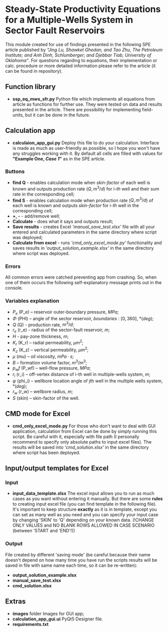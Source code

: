 # Steady-State Productivity Equations for a Multiple-Wells System in Sector Fault Reservoirs
This module created for use of findings presented in the following SPE article published by *"Jing Lu, Shawket Ghedan, and Tao Zhu, The Petroleum Institute; and Anh Dinh, Schlumberger; and Djebbar Tiab, University of Oklahoma"*.
For questions regarding to equations, their implementation or calc. procedure or more detailed information please refer to the article (it can be found in repository).
## Function library 
- **ssp_eq_mws_sfr.py**
Python file which implements all equations from article as functions for further use. They were tested on data and results presented in the article.
There are possibility for implementing field-units, but it can be done in the future.
## Calculation app
- **calculaion_app_gui.py**
Deploy this file to do your calculation. Interface is made as much as user-friendly as possible, so I hope you won't have any struggles working with it.
By default all cells are filled with values for **"Example One, *Case 1*"** as in the SPE article.
### Buttons
- **find Q** -  enables calculation mode when *skin-factor* of each well is known and outputs production rate ($Q, m^3/d$) for i-*th* well and their sum rate in the corresponding cell;
- **find S** -  enables calculation mode when production rate ($Q, m^3/d$) of each well is known and outputs *skin-factor* for i-*th* well in the corresponding cell;
- **+, -** - add/remove well;
- **Calculate** -  does what it says and outputs result;
- **Save results** - creates Excel *'manual_save_test.xlsx'* file with all your entered and calculated parameters in the same directory where script was deployed;
- **Calculate from excel** - runs *'cmd_only_excel_mode.py'* functionality and saves results in *'output_solution_example.xlsx'* in the same directory where script was deployed.
### Errors
All common errors  were catched preventing app from crashing. So, when one of them occurs the following self-explanatory message prints out in the console.
### Variables explanation
- $P_e$ (P_e) – reservoir outer-boundary pressure, $MPa$;
- $Φ$ (PHI) – angle of the sector reservoir, *boundaries* : $[0, 360]$, $° (deg)$;
- $Q$ (Q) - production rate, $m^3/d$;
- $r_e$ (r_e) - radius of the sector-fault reservoir, $m$;
- $H$ - pay-zone thickness, $m$;
- $K_r$ (K_r) – radial permeability,  $μm^2$;
- $K_z$ (K_z) – vertical permeability, $μm^2$;
- $μ$ (mu) – oil viscosity, $mPa·s$;
- $B$ – formation volume factor, $m^3/m^3$;
- $p_wf$ (P_wf) – well-flow pressure, $MPa$;
- $r_i$ (r_i) – off-vertex distance of i-th well in multiple-wells system, $m$;
- $φ$ (phi_i) – wellbore location angle of jth well in the multiple wells system, $° (deg)$;
- $r_w$ (r_w) – wellbore radius, $m$;
- $S$ (skin) – skin-factor of the well.

## CMD mode for Excel
- **cmd_only_excel_mode.py**
For those who don't want to deal with GUI application, calculation from Excel can be done by simply running this script. Be careful with it, especially with file path (I personally recommend to specify only absolute paths to input excel files).
The results will be saved into *'cmd_solution.xlsx'* in the same directory where script has been deployed.
## Input/output templates for Excel
### Input
- **input_data_template.xlsx**
The excel input allows you to run as much cases as you want without entering it manually. But there are some **rules** to creating input excel file (you can find template in the following file).
It's important to keep structure **exactly** as it is in template, except you can set as many well as you need and you can specify your input case by changing 'SKIN' to 'Q' depending on your known data.
(!CHANGE ONLY VALUES and NO BLANK ROWS ALLOWED IN CASE SCENARIO (between 'START and 'END'!))
### Output
File created by different 'saving mode' (be careful because their name doesn't depend on how many time you have run the scripts results will be saved in file with same name each time, so it can be re-written):
- **output_solution_example.xlsx**
- **manual_save_test.xlsx**
- **cmd_solution.xlsx**

## Extras
- **images** folder
Images for GUI app;
- **calculation_app_gui.ui**
PyQt5 Designer file.
- **requirements.txt**
